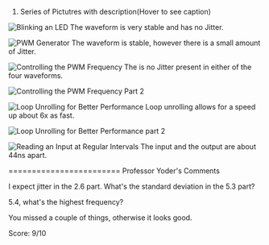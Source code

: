 1. Series of Pictutres with description(Hover to see caption)

![Blinking an LED](https://github.com/Briant717/ECE434/tree/master/hw09/pics/scope_0.png "Blinking an LED")
The waveform is very stable and has no Jitter.

![PWM Generator](https://github.com/Briant717/ECE434/tree/master/hw09/pics/scope_1.png "PWM Generator")
The waveform is stable, however there is a small amount of Jitter.

![Controlling the PWM Frequency](https://github.com/Briant717/ECE434/tree/master/hw09/pics/scope_2.png "Controlling the PWM Frequency")
The is no Jitter present in either of the four waveforms.

![Controlling the PWM Frequency Part 2](https://github.com/Briant717/ECE434/tree/master/hw09/pics/scope_3.png "Controlling the PWM Frequency Part 2")

![Loop Unrolling for Better Performance](https://github.com/Briant717/ECE434/tree/master/hw09/pics/scope_4.png "Loop Unrolling for Better Performance")
Loop unrolling allows for a speed up about 6x as fast.

![Loop Unrolling for Better Performance part 2](https://github.com/Briant717/ECE434/tree/master/hw09/pics/scope_5.png "Loop Unrolling for Better Performance part 2")

![Reading an Input at Regular Intervals](https://github.com/Briant717/ECE434/tree/master/hw09/pics/scope_7.png "Reading an Input at Regular Intervals")
The input and the output are about 44ns apart.

========================
Professor Yoder's Comments

I expect jitter in the 2.6 part.    What's the standard deviation in the 5.3 part?

5.4, what's the highest frequency?

You missed a couple of things, otherwise it looks good.

Score:  9/10
